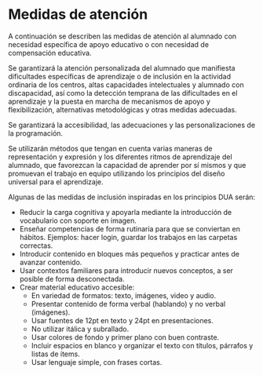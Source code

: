 # Medidas de atención

A continuación se describen las medidas de atención al alumnado con necesidad específica de apoyo educativo o con necesidad de compensación educativa.

Se garantizará la atención personalizada del alumnado que manifiesta dificultades específicas de aprendizaje o de inclusión en la actividad ordinaria de los centros, altas capacidades intelectuales y alumnado con discapacidad, así como la detección temprana de las dificultades en el aprendizaje y la puesta en marcha de mecanismos de apoyo y flexibilización, alternativas metodológicas y otras medidas adecuadas.

Se garantizará la accesibilidad, las adecuaciones y las personalizaciones de la programación.

Se utilizarán métodos que tengan en cuenta varias maneras de representación y expresión y los diferentes ritmos de aprendizaje del alumnado, que favorezcan la capacidad de aprender por sí mismos y que promuevan el trabajo en equipo utilizando los principios del diseño universal para el aprendizaje.

Algunas de las medidas de inclusión inspiradas en los principios DUA serán:

- Reducir la carga cognitiva y apoyarla mediante la introducción de vocabulario con soporte en imagen.
- Enseñar competencias de forma rutinaria para que se conviertan en hábitos. Ejemplos: hacer login, guardar los trabajos en las carpetas correctas.
- Introducir contenido en bloques más pequeños y practicar antes de avanzar contenido.
- Usar contextos familiares para introducir nuevos conceptos, a ser posible de forma desconectada.
- Crear material educativo accesible:
  - En variedad de formatos: texto, imágenes, video y audio.
  - Presentar contenido de forma verbal (hablando) y no verbal (imágenes).
  - Usar fuentes de 12pt en texto y 24pt en presentaciones.
  - No utilizar itálica y subrallado.
  - Usar colores de fondo y primer plano con buen contraste.
  - Incluir espacios en blanco y organizar el texto con títulos, párrafos y listas de ítems.
  - Usar lenguaje simple, con frases cortas.
